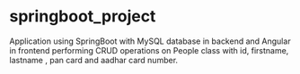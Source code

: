# springboot_project
Application using SpringBoot with MySQL database in backend and Angular in frontend performing CRUD operations on People class with id, firstname, lastname , pan card and aadhar card number.
